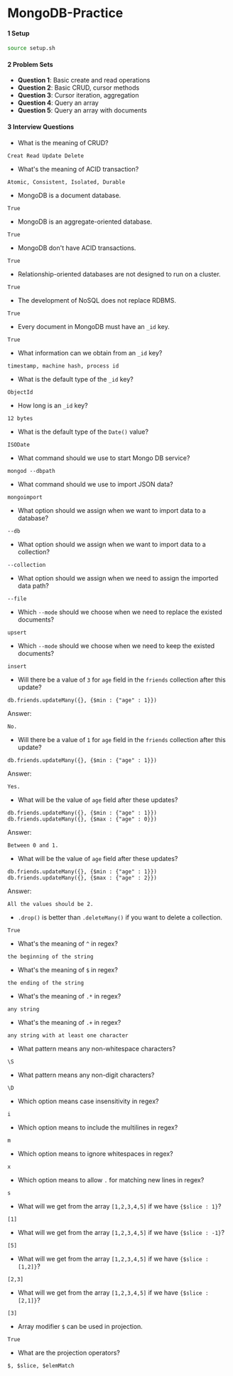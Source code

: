 # MongoDB-Practice

#### 1 Setup

```bash
source setup.sh
```



#### 2 Problem Sets

- **Question 1**: Basic create and read operations
- **Question 2**: Basic CRUD, cursor methods
- **Question 3**: Cursor iteration, aggregation
- **Question 4**: Query an array
- **Question 5**: Query an array with documents



#### 3 Interview Questions

* What is the meaning of CRUD?

```
Creat Read Update Delete
```

* What's the meaning of ACID transaction?

```
Atomic, Consistent, Isolated, Durable
```

* MongoDB is a document database.

```
True
```

* MongoDB is an aggregate-oriented database.

```
True
```

* MongoDB don't have ACID transactions.

```
True
```

* Relationship-oriented databases are not designed to run on a cluster.

```
True
```

* The development of NoSQL does not replace RDBMS.

```
True
```

* Every document in MongoDB must have an `_id` key.

```
True
```

* What information can we obtain from an `_id` key?

```
timestamp, machine hash, process id
```

* What is the default type of the `_id` key?

```
ObjectId
```

* How long is an `_id` key?

```
12 bytes
```

* What is the default type of the `Date()` value?

```
ISODate
```

* What command should we use to start Mongo DB service?

```
mongod --dbpath
```

* What command should we use to import JSON data?

```
mongoimport
```

* What option should we assign when we want to import data to a database?

```
--db
```

* What option should we assign when we want to import data to a collection?

```
--collection
```

* What option should we assign when we need to assign the imported data path?

```
--file
```

* Which `--mode` should we choose when we need to replace the existed documents?

```
upsert
```

* Which `--mode` should we choose when we need to keep the existed documents?

```
insert
```

* Will there be a value of `3` for `age` field in the `friends` collection after this update?

```
db.friends.updateMany({}, {$min : {"age" : 1}})
```

Answer:

```
No.
```

* Will there be a value of `1` for `age` field in the `friends` collection after this update?

```
db.friends.updateMany({}, {$min : {"age" : 1}})
```

Answer:

```
Yes.
```

* What will be the value of `age` field after these updates?

```
db.friends.updateMany({}, {$min : {"age" : 1}})
db.friends.updateMany({}, {$max : {"age" : 0}})
```

Answer:

```
Between 0 and 1.
```

* What will be the value of `age` field after these updates?

```
db.friends.updateMany({}, {$min : {"age" : 1}})
db.friends.updateMany({}, {$max : {"age" : 2}})
```

Answer:

```
All the values should be 2.
```

* `.drop()` is better than `.deleteMany()` if you want to delete a collection.

```
True
```

* What's the meaning of `^` in regex?

```
the beginning of the string
```

* What's the meaning of `$` in regex?

```
the ending of the string
```

* What's the meaning of `.*` in regex?

```
any string
```

* What's the meaning of `.+` in regex?

```
any string with at least one character
```

* What pattern means any non-whitespace characters?

```
\S
```

* What pattern means any non-digit characters?

```
\D
```

* Which option means case insensitivity in regex?

```
i
```

* Which option means to include the multilines in regex?

```
m
```

* Which option means to ignore whitespaces in regex?

```
x
```

* Which option means to allow `.` for matching new lines in regex?

```
s
```

* What will we get from the array `[1,2,3,4,5]` if we have `{$slice : 1}`?

```
[1]
```

* What will we get from the array `[1,2,3,4,5]` if we have `{$slice : -1}`?

```
[5]
```

* What will we get from the array `[1,2,3,4,5]` if we have `{$slice : [1,2]}`?

```
[2,3]
```

* What will we get from the array `[1,2,3,4,5]` if we have `{$slice : [2,1]}`?

```
[3]
```

* Array modifier `$` can be used in projection.

```
True
```

* What are the projection operators?

```
$, $slice, $elemMatch
```
